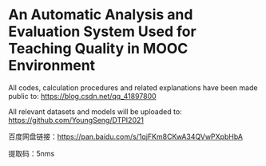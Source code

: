 # An Automatic Analysis and Evaluation System Used for Teaching Quality in MOOC Environment


All codes, calculation procedures and related explanations have been made public to: https://blog.csdn.net/qq_41897800

All relevant datasets and models will be uploaded to: https://github.com/YoungSeng/DTPI2021

百度网盘链接：https://pan.baidu.com/s/1qjFKm8CKwA34QVwPXpbHbA 

提取码：5nms
